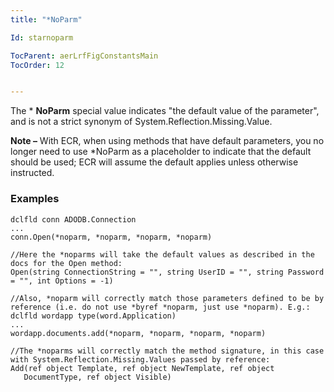 ```yaml
---
title: "*NoParm"

Id: starnoparm

TocParent: aerLrfFigConstantsMain
TocOrder: 12


---
```


The * **NoParm** special value indicates "the default value of the parameter", and is not a strict synonym of System.Reflection.Missing.Value. 

**Note –** With ECR, when using methods that have default parameters, you no longer need to use *NoParm as a placeholder to indicate that the default should be used; ECR will assume the default applies unless otherwise instructed. 

### Examples

```
dclfld conn ADODB.Connection
...
conn.Open(*noparm, *noparm, *noparm, *noparm)

//Here the *noparms will take the default values as described in the docs for the Open method:
Open(string ConnectionString = "", string UserID = "", string Password = "", int Options = -1)

//Also, *noparm will correctly match those parameters defined to be by reference (i.e. do not use *byref *noparm, just use *noparm). E.g.:
dclfld wordapp type(word.Application)
...
wordapp.documents.add(*noparm, *noparm, *noparm, *noparm)

//The *noparms will correctly match the method signature, in this case with System.Reflection.Missing.Values passed by reference:
Add(ref object Template, ref object NewTemplate, ref object 
   DocumentType, ref object Visible)
```

